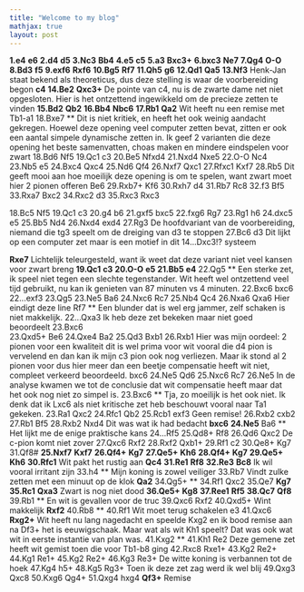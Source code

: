 ```yaml
---
title: "Welcome to my blog"
mathjax: true
layout: post
---
```


**1.e4** **e6** **2.d4** **d5** **3.Nc3** **Bb4** **4.e5** **c5** **5.a3** **Bxc3+** **6.bxc3** **Ne7** **7.Qg4** **O-O** **8.Bd3** **f5** **9.exf6** **Rxf6** **10.Bg5** **Rf7** **11.Qh5** **g6** **12.Qd1** **Qa5** **13.Nf3** Henk-Jan staat bekend als theoreticus, dus deze stelling is waar de voorbereiding begon **c4** **14.Be2** **Qxc3+** De pointe van c4, nu is de zwarte dame net niet opgesloten. Hier is het ontzettend ingewikkeld om de precieze zetten te vinden **15.Bd2** **Qb2** **16.Bb4** **Nbc6** **17.Rb1** **Qa2** Wit heeft nu een remise met Tb1-a1 18.Bxe7 ** Dit is niet kritiek, en heeft het ook weinig aandacht gekregen. Hoewel deze opening veel computer zetten bevat, zitten er ook een aantal simpele dynamische zetten in. Ik geef 2 varianten die deze opening het beste samenvatten, choas maken en mindere eindspelen voor zwart 
18.Bd6 Nf5 19.Qc1 c3 20.Be5 Nfxd4 21.Nxd4 Nxe5 22.O-O Nc4 23.Nb5 e5 24.Bxc4 Qxc4 25.Nd6 Qf4 26.Nxf7 Qxc1 27.Rfxc1 Kxf7 28.Rb5 Dit geeft mooi aan hoe moeilijk deze opening is om te spelen, want zwart moet hier 2 pionen offeren Be6 29.Rxb7+ Kf6 30.Rxh7 d4 31.Rb7 Rc8 32.f3 Bf5 33.Rxa7 Bxc2 34.Rxc2 d3 35.Rxc3 Rxc3 

18.Bc5 Nf5 19.Qc1 c3 20.g4 b6 21.gxf5 bxc5 22.fxg6 Rg7 23.Rg1 h6 24.dxc5 e5 25.Bb5 Nd4 26.Nxd4 exd4 27.Rg3  De hoofdvariant van de voorbereiding, niemand die tg3 speelt om de dreiging van d3 te stoppen 
27.Bc6 d3 Dit lijkt op een computer zet maar is een motief in dit 14...Dxc3!? systeem 

**Rxe7** Lichtelijk teleurgesteld, want ik weet dat deze variant niet veel kansen voor zwart breng **19.Qc1** **c3** **20.O-O** **e5** **21.Bb5** **e4** 22.Qg5 ** Een sterke zet, ik speel niet tegen een slechte tegenstander. Wit heeft wel ontzettend veel tijd gebruikt, nu kan ik genieten van 87 minuten vs 4 minuten. 
22.Bxc6 bxc6  
22...exf3 23.Qg5 
23.Ne5 Ba6 24.Nxc6 Rc7 25.Nb4 Qc4 26.Nxa6 Qxa6 Hier eindigt deze line 
Rf7 ** Een blunder dat is wel erg jammer, zelf schaken is niet makkelijk. 
22...Qxa3 Ik heb deze zet bekeken maar niet goed beoordeelt 23.Bxc6  
23.Qxd5+ Be6 24.Qxe4 Ba2 25.Qd3 Bxb1 26.Rxb1 Hier was mijn oordeel: 2 pionen voor een kwaliteit dit is wel prima voor wit vooral die d4 pion is vervelend en dan kan ik mijn c3 pion ook nog verliezen. Maar ik stond al 2 pionen voor dus hier meer dan een beetje compensatie heeft wit niet, compleet verkeerd beoordeeld. 
bxc6 24.Ne5 Qd6 25.Nxc6 Rc7 26.Ne5 In de analyse kwamen we tot de conclusie dat wit compensatie heeft maar dat het ook nog niet zo simpel is. 
23.Bxc6 ** Tja, zo moeilijk is het ook niet. Ik denk dat ik Lxc6 als niet kritische zet heb beschouwt vooral naar Ta1 gekeken. 
23.Ra1 Qxc2 24.Rfc1 Qb2 25.Rcb1 exf3 Geen remise! 26.Rxb2 cxb2 27.Rb1 Bf5 28.Rxb2 Nxd4 Dit was wat ik had bedacht 
**bxc6** **24.Ne5** Ba6 ** Het lijkt me de enige praktische kans 
24...Rf5 25.Qd8+ Rf8 26.Qd6 Qxc2 De c-pion komt niet zover 27.Qxc6 Rxf2 28.Rxf2 Qxb1+ 29.Rf1 c2 30.Qe8+ Kg7 31.Qf8# 
**25.Nxf7** **Kxf7** **26.Qf4+** **Kg7** **27.Qe5+** **Kh6** **28.Qf4+** **Kg7** **29.Qe5+** **Kh6** **30.Rfc1** Wit pakt het rustig aan **Qc4** **31.Re1** **Rf8** **32.Re3** **Bc8** Ik wil vooral irritant zijn 33.h4 ** Mijn koning is zowel veiliger 
33.Rb7 Vindt zulke zetten met een minuut op de klok 
**Qa2** 34.Qg5+ ** 
34.Rf1 Qxc2 35.Qe7 
**Kg7** **35.Rc1** **Qxa3** Zwart is nog niet dood **36.Qe5+** **Kg8** **37.Ree1** **Rf5** **38.Qc7** **Qf8** 39.Rb1 ** En wit is gevallen voor de truc 
39.Qxc6 Rxf2 40.Qxd5+ Wint makkelijk 
**Rxf2** 40.Rb8 ** 
40.Rf1 Wit moet terug schakelen e3 41.Qxc6 
**Rxg2+** Wit heeft nu lang nagedacht en speelde Kxg2 en ik bood remise aan na Df3+ het is eeuwigschaak. Maar wat als wit Kh1 speelt? Dat was ook wat wit in eerste instantie van plan was. 41.Kxg2 ** 
41.Kh1 Re2 Deze gemene zet heeft wit gemist toen die voor Tb1-b8 ging 42.Rxc8 Rxe1+ 43.Kg2 Re2+ 44.Kg1 Re1+ 45.Kg2 Re2+ 46.Kg3 Re3+ De witte koning is verbannen tot de hoek 47.Kg4 h5+ 48.Kg5 Rg3+ Toen ik deze zet zag werd ik wel blij 49.Qxg3 Qxc8 50.Kxg6 Qg4+ 51.Qxg4 hxg4 
**Qf3+** Remise 
